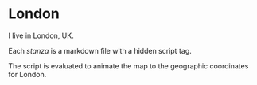 # London

I live in London, UK.

Each *stanza* is a markdown file with a hidden script tag.

The script is evaluated to animate the map to the geographic coordinates for London.

<script>
map.getView().animate({
  center: ol.proj.fromLonLat([-0.2416802, 51.5287718]),
  zoom: 10,
  duration: 1000
});
</script>
